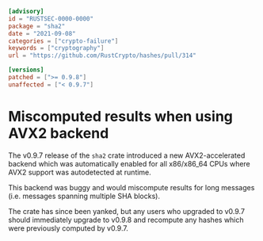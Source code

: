 ```toml
[advisory]
id = "RUSTSEC-0000-0000"
package = "sha2"
date = "2021-09-08"
categories = ["crypto-failure"]
keywords = ["cryptography"]
url = "https://github.com/RustCrypto/hashes/pull/314"

[versions]
patched = [">= 0.9.8"]
unaffected = ["< 0.9.7"]
```

# Miscomputed results when using AVX2 backend

The v0.9.7 release of the `sha2` crate introduced a new AVX2-accelerated
backend which was automatically enabled for all x86/x86_64 CPUs where AVX2
support was autodetected at runtime.

This backend was buggy and would miscompute results for long messages
(i.e. messages spanning multiple SHA blocks).

The crate has since been yanked, but any users who upgraded to v0.9.7 should
immediately upgrade to v0.9.8 and recompute any hashes which were previously
computed by v0.9.7.
